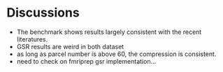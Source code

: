 # Discussions

- The benchmark shows results largely consistent with the recent literatures. 
- GSR results are weird in both dataset
- as long as parcel number is above 60, the compression is consistent.
- need to check on fmriprep gsr implementation...